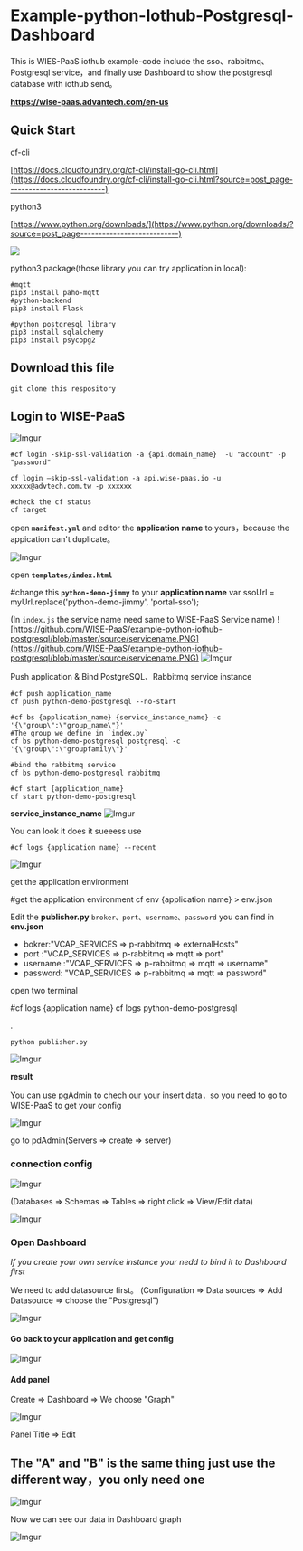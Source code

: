 # Example-python-Iothub-Postgresql-Dashboard

This is WIES-PaaS iothub example-code include the sso、rabbitmq、Postgresql service，and finally use Dashboard to show the postgresql database with iothub send。

**https://wise-paas.advantech.com/en-us**

## Quick Start

cf-cli

[https://docs.cloudfoundry.org/cf-cli/install-go-cli.html](https://docs.cloudfoundry.org/cf-cli/install-go-cli.html?source=post_page---------------------------)

python3

[https://www.python.org/downloads/](https://www.python.org/downloads/?source=post_page---------------------------)

![](https://cdn-images-1.medium.com/max/2000/1*iJwh3dROjmveF8x1rC6zag.png)

python3 package(those library you can try application in local):

    #mqtt
    pip3 install paho-mqtt
    #python-backend
    pip3 install Flask

    #python postgresql library
    pip3 install sqlalchemy
    pip3 install psycopg2

## Download this file

    git clone this respository

## Login to WISE-PaaS

![Imgur](https://i.imgur.com/JNJmxFy.png)

    #cf login -skip-ssl-validation -a {api.domain_name}  -u "account" -p "password"

    cf login –skip-ssl-validation -a api.wise-paas.io -u xxxxx@advtech.com.tw -p xxxxxx

    #check the cf status
    cf target

open **`manifest.yml`** and editor the **application name** to yours，because the appication can't duplicate。

![Imgur](https://i.imgur.com/OQegiAy.png)

open **`templates/index.html`**

#change this **`python-demo-jimmy`** to your **application name**
var ssoUrl = myUrl.replace('python-demo-jimmy', 'portal-sso');

(In `index.js` the service name need same to WISE-PaaS Service name)
![https://github.com/WISE-PaaS/example-python-iothub-postgresql/blob/master/source/servicename.PNG](https://github.com/WISE-PaaS/example-python-iothub-postgresql/blob/master/source/servicename.PNG)
![Imgur](https://i.imgur.com/6777rmg.png)

Push application & Bind PostgreSQL、Rabbitmq service instance

    #cf push application_name
    cf push python-demo-postgresql --no-start

    #cf bs {application_name} {service_instance_name} -c '{\"group\":\"group_name\"}'
    #The group we define in `index.py`
    cf bs python-demo-postgresql postgresql -c '{\"group\":\"groupfamily\"}'

    #bind the rabbitmq service
    cf bs python-demo-postgresql rabbitmq

    #cf start {application_name}
    cf start python-demo-postgresql

**service_instance_name**
![Imgur](https://i.imgur.com/VVMcYO8.png)

You can look it does it sueeess use

    #cf logs {application name} --recent

![Imgur](https://i.imgur.com/2bFpboC.png)

get the application environment

#get the application environment
cf env {application name} > env.json

Edit the **publisher.py** `broker、port、username、password` you can find in **env.json**

- bokrer:"VCAP_SERVICES => p-rabbitmq => externalHosts"
- port :"VCAP_SERVICES => p-rabbitmq => mqtt => port"
- username :"VCAP_SERVICES => p-rabbitmq => mqtt => username"
- password: "VCAP_SERVICES => p-rabbitmq => mqtt => password"

open two terminal

#cf logs {application name}
cf logs python-demo-postgresql

.

    python publisher.py

![Imgur](https://i.imgur.com/eoQC698.png)

**result**

You can use pgAdmin to chech our your insert data，so you need to go to WISE-PaaS to get your config

![Imgur](https://i.imgur.com/RciwrZq.png)

go to pdAdmin(Servers => create => server)

### connection config

![Imgur](https://i.imgur.com/HEb9o42.png)

(Databases => Schemas => Tables => right click => View/Edit data)

![Imgur](https://i.imgur.com/Jbj8u2c.png)

### Open Dashboard

_If you create your own service instance your nedd to bind it to Dashboard first_

We need to add datasource first。
(Configuration => Data sources => Add Datasource => choose the "Postgresql")

![Imgur](https://i.imgur.com/L0xB7S5.png)

#### Go back to your application and get config

![Imgur](https://i.imgur.com/88mfQkh.png)

#### Add panel

Create => Dashboard => We choose "Graph"

![Imgur](https://i.imgur.com/MYHUkyz.png)

Panel Title => Edit

## The "A" and "B" is the same thing just use the different way，you only need one

![Imgur](https://i.imgur.com/NYmmksN.png)

Now we can see our data in Dashboard graph

![Imgur](https://i.imgur.com/oiRzAtS.png)
